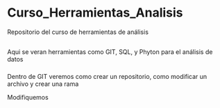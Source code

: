 # Curso_Herramientas_Analisis

Repositorio del curso de herramientas de análisis

##

Aqui se veran herramientas como GIT, SQL, y Phyton para el análisis de datos

###

Dentro de GIT veremos como crear un repositorio, como modificar un archivo y crear una rama

Modifiquemos
